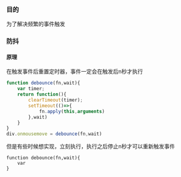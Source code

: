 ### 目的

为了解决频繁的事件触发

### 防抖

#### 原理

在触发事件后重置定时器，事件一定会在触发后n秒才执行

```javascript
function debounce(fn,wait){
	var timer;
	return function(){
		clearTimeout(timer);
		setTimeout(()=>{
            fn.apply(this,arguments)
        },wait)
	}
}
div.onmousemove = debounce(fn,wait)
```

但是有些时候想实现，立刻执行，执行之后停止n秒才可以重新触发事件

```
function debounce(fn,wait){
	var 
}
```

